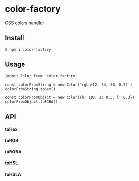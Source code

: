 # color-factory
CSS colors handler

## Install
```
$ npm i color-factory
```

## Usage
```es6
import Color from 'color-factory'

const colorFromString = new Color('rgba(12, 34, 56, 0.7)')
colorFromString.toHex()

const colorFromObject = new Color({h: 100, s: 0.5, l: 0.3})
colorFromObject.toRGBA()
```

## API

#### toHex

#### toRGB

#### toRGBA

#### toHSL

#### toHSLA
